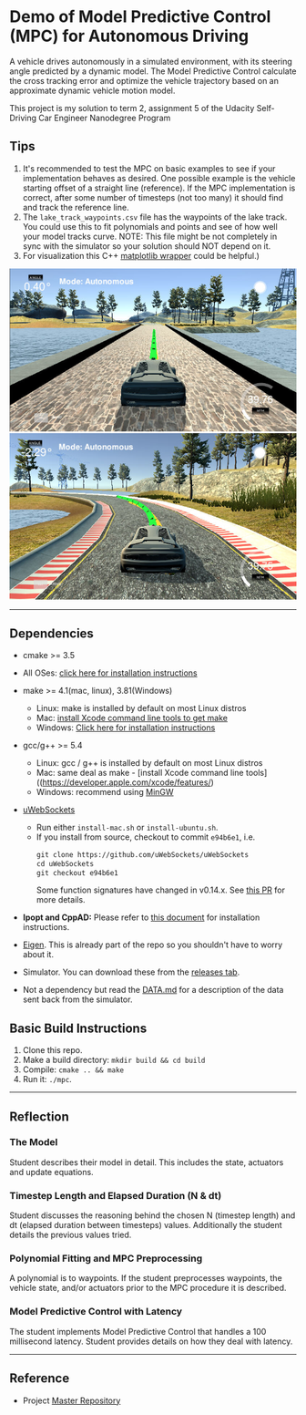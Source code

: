 [image1]: ./img/straight.PNG "im1"
[image2]: ./img/curve.PNG "im2"



# Demo of Model Predictive Control (MPC) for Autonomous Driving

A vehicle drives autonomously in a simulated environment, with its steering angle predicted by a dynamic model. The Model Predictive Control calculate the cross tracking error and optimize the vehicle trajectory based on an approximate dynamic vehicle motion model. 

This project is my solution to term 2, assignment 5 of the Udacity Self-Driving Car Engineer Nanodegree Program


## Tips

1. It's recommended to test the MPC on basic examples to see if your implementation behaves as desired. One possible example is the vehicle starting offset of a straight line (reference). If the MPC implementation is correct, after some number of timesteps
(not too many) it should find and track the reference line.
2. The `lake_track_waypoints.csv` file has the waypoints of the lake track. You could use this to fit polynomials and points and see of how well your model tracks curve. NOTE: This file might be not completely in sync with the simulator so your solution should NOT depend on it.
3. For visualization this C++ [matplotlib wrapper](https://github.com/lava/matplotlib-cpp) could be helpful.)


![alt text][image1]
![alt text][image2]





---

## Dependencies

* cmake >= 3.5
 * All OSes: [click here for installation instructions](https://cmake.org/install/)
* make >= 4.1(mac, linux), 3.81(Windows)
  * Linux: make is installed by default on most Linux distros
  * Mac: [install Xcode command line tools to get make](https://developer.apple.com/xcode/features/)
  * Windows: [Click here for installation instructions](http://gnuwin32.sourceforge.net/packages/make.htm)
* gcc/g++ >= 5.4
  * Linux: gcc / g++ is installed by default on most Linux distros
  * Mac: same deal as make - [install Xcode command line tools]((https://developer.apple.com/xcode/features/)
  * Windows: recommend using [MinGW](http://www.mingw.org/)
* [uWebSockets](https://github.com/uWebSockets/uWebSockets)
  * Run either `install-mac.sh` or `install-ubuntu.sh`.
  * If you install from source, checkout to commit `e94b6e1`, i.e.
    ```
    git clone https://github.com/uWebSockets/uWebSockets
    cd uWebSockets
    git checkout e94b6e1
    ```
    Some function signatures have changed in v0.14.x. See [this PR](https://github.com/udacity/CarND-MPC-Project/pull/3) for more details.

* **Ipopt and CppAD:** Please refer to [this document](https://github.com/udacity/CarND-MPC-Project/blob/master/install_Ipopt_CppAD.md) for installation instructions.
* [Eigen](http://eigen.tuxfamily.org/index.php?title=Main_Page). This is already part of the repo so you shouldn't have to worry about it.
* Simulator. You can download these from the [releases tab](https://github.com/udacity/self-driving-car-sim/releases).
* Not a dependency but read the [DATA.md](./DATA.md) for a description of the data sent back from the simulator.


## Basic Build Instructions
1. Clone this repo.
2. Make a build directory: `mkdir build && cd build`
3. Compile: `cmake .. && make`
4. Run it: `./mpc`.



---

## Reflection
### The Model
Student describes their model in detail. This includes the state, actuators and update equations.

### Timestep Length and Elapsed Duration (N & dt)
Student discusses the reasoning behind the chosen N (timestep length) and dt (elapsed duration between timesteps) values.
Additionally the student details the previous values tried.

### Polynomial Fitting and MPC Preprocessing
A polynomial is to waypoints.
If the student preprocesses waypoints, the vehicle state, and/or actuators prior to the MPC procedure it is described.

### Model Predictive Control with Latency
The student implements Model Predictive Control that handles a 100 millisecond latency. Student provides details on how they deal with latency.


---
## Reference
* Project [Master Repository](https://github.com/udacity/CarND-MPC-Project)
